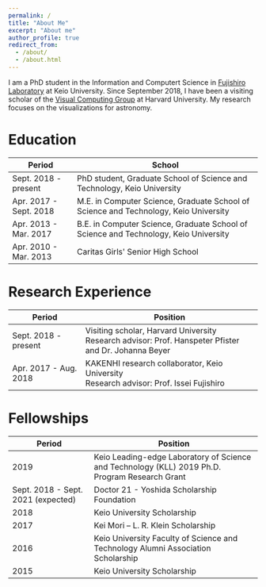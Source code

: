 ```yaml
---
permalink: /
title: "About Me"
excerpt: "About me"
author_profile: true
redirect_from: 
  - /about/
  - /about.html
---
```

I am a PhD student in the Information and Computert Science in [Fujishiro Laboratory](https://fj.ics.keio.ac.jp) at Keio University. Since September 2018, I have been a visiting scholar of the [Visual Computing Group](https://vcg.seas.harvard.edu/) at Harvard University. My research focuses on the visualizations for astronomy. 

Education
======

| Period                   | School                                                                               |
| ------------------------ | ------------------------------------------------------------------------------------ |
| Sept. 2018 - present     | PhD student, Graduate School of Science and Technology, Keio University              |
| Apr. 2017 - Sept. 2018   | M.E. in Computer Science, Graduate School of Science and Technology, Keio University |
| Apr. 2013 - Mar. 2017    | B.E. in Computer Science, Graduate School of Science and Technology, Keio University |
| Apr. 2010 - Mar. 2013    | Caritas Girls' Senior High School |

Research Experience
======

| Period                   | Position                                                                             |
| ------------------------ | ------------------------------------------------------------------------------------ |
| Sept. 2018 - present     | Visiting scholar, Harvard University<br>Research advisor: Prof. Hanspeter Pfister and Dr. Johanna Beyer|
| Apr. 2017 - Aug. 2018   | KAKENHI research collaborator, Keio University<br>Research advisor: Prof. Issei Fujishiro |

Fellowships
======

| Period                   | Position                                                                             |
| ------------------------ | ------------------------------------------------------------------------------------ |
| 2019   | Keio Leading-edge Laboratory of Science and Technology (KLL) 2019 Ph.D. Program Research Grant
| Sept. 2018 - Sept. 2021 (expected)     | Doctor 21 - Yoshida Scholarship Foundation |
| 2018   | Keio University Scholarship |
| 2017   | Kei Mori – L. R. Klein Scholarship |
| 2016   | Keio University Faculty of Science and Technology Alumni Association Scholarship |
| 2015   | Keio University Scholarship |
